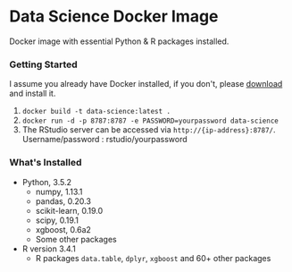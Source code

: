 Data Science Docker Image
================================
Docker image with essential Python & R packages installed.

### Getting Started
I assume you already have Docker installed, if you don't, please [download](https://docs.docker.com/engine/installation/) and install it.
1. `docker build -t data-science:latest .`
2. `docker run -d -p 8787:8787 -e PASSWORD=yourpassword data-science`
3. The RStudio server can be accessed via `http://{ip-address}:8787/`. Username/password : rstudio/yourpassword

### What's Installed

- Python, 3.5.2
  - numpy, 1.13.1
  - pandas, 0.20.3
  - scikit-learn, 0.19.0
  - scipy, 0.19.1
  - xgboost, 0.6a2
  - Some other packages
- R version 3.4.1
  - R packages `data.table`, `dplyr`, `xgboost` and 60+ other packages
